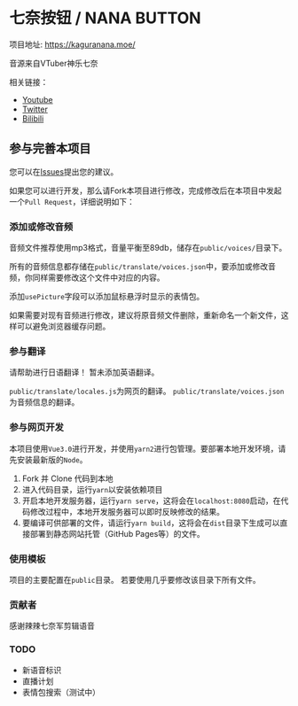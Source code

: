 # 七奈按钮 / NANA BUTTON

项目地址: https://kaguranana.moe/

音源来自VTuber神乐七奈

相关链接：
* [Youtube](https://www.youtube.com/channel/UCbfv8uuUXt3RSJGEwxny5Rw)
* [Twitter](https://twitter.com/nana_kaguraaa)
* [Bilibili](https://live.bilibili.com/21304638)

## 参与完善本项目

您可以在[Issues](https://github.com/blacktunes/kaguranana-button/issues)提出您的建议。

如果您可以进行开发，那么请Fork本项目进行修改，完成修改后在本项目中发起一个`Pull Request`，详细说明如下：

### 添加或修改音频

音频文件推荐使用mp3格式，音量平衡至89db，储存在`public/voices/`目录下。

所有的音频信息都存储在`public/translate/voices.json`中，要添加或修改音频，你同样需要修改这个文件中对应的内容。

添加`usePicture`字段可以添加鼠标悬浮时显示的表情包。

如果需要对现有音频进行修改，建议将原音频文件删除，重新命名一个新文件，这样可以避免浏览器缓存问题。

### 参与翻译

请帮助进行日语翻译！
暂未添加英语翻译。

`public/translate/locales.js`为网页的翻译。
`public/translate/voices.json`为音频信息的翻译。

### 参与网页开发

本项目使用`Vue3.0`进行开发，并使用`yarn2`进行包管理。要部署本地开发环境，请先安装最新版的`Node`。

1. Fork 并 Clone 代码到本地
2. 进入代码目录，运行`yarn`以安装依赖项目
3. 开启本地开发服务器，运行`yarn serve`，这将会在`localhost:8080`启动，在代码修改过程中，本地开发服务器可以即时反映修改的结果。
4. 要编译可供部署的文件，请运行`yarn build`，这将会在`dist`目录下生成可以直接部署到静态网站托管（GitHub Pages等）的文件。

### 使用模板

项目的主要配置在`public`目录。
若要使用几乎要修改该目录下所有文件。

### 贡献者

感谢辣辣七奈军剪辑语音

### TODO
* 新语音标识
* 直播计划
* 表情包搜索（测试中）

